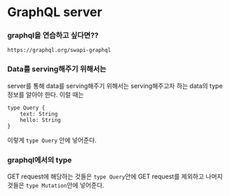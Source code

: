 # GraphQL server

### graphql을 연습하고 싶다면??

`https://graphql.org/swapi-graphql`

### Data를 serving해주기 위해서는

server를 통해 data를 serving해주기 위해서는 serving해주고자 하는 data의 type 정보를 알아야 한다.
이럴 때는

```
type Query {
    text: String
    hello: String
}
```

이렇게 `type Query` 안에 넣어준다.

### graphql에서의 type

GET request에 해당하는 것들은 `type Query`안에
GET request를 제외하고 나머지 것들은 `type Mutation`안에 넣어준다.
